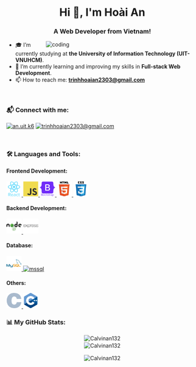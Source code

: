 <h1 align="center">Hi 👋, I'm Hoài An</h1>
<h3 align="center">A Web Developer from Vietnam!</h3>

<img align="right" alt='coding' width='400' src='https://media.tenor.com/6JptszQgCnkAAAAi/text-work.gif'>

- 🎓 I’m currently studying at **the University of Information Technology (UIT-VNUHCM)**.
- 🌱 I’m currently learning and improving my skills in **Full-stack Web Development**.
- 📫 How to reach me: **trinhhoaian2303@gmail.com**

<br/>

<h3 align="left">📬 Connect with me:</h3>
<p align="left">
<a href="https://www.facebook.com/an.uit.k6/" target="blank"><img align="center" src="https://raw.githubusercontent.com/rahuldkjain/github-profile-readme-generator/master/src/images/icons/Social/facebook.svg" alt="an.uit.k6" height="30" width="40" /></a>
<a href="mailto:trinhhoaian2303@gmail.com" target="blank"><img align="center" src="https://simpleicons.org/icons/gmail.svg" alt="trinhhoaian2303@gmail.com" height="30" width="40" /></a>
</p>

<br/>

<h3 align="left">🛠 Languages and Tools:</h3>

<h4>Frontend Development:</h4>
<p align="left">
  <a href="https://reactjs.org/" target="_blank" rel="noreferrer"> <img src="https://raw.githubusercontent.com/devicons/devicon/master/icons/react/react-original-wordmark.svg" alt="react" width="40" height="40"/> </a>
  <a href="https://developer.mozilla.org/en-US/docs/Web/JavaScript" target="_blank" rel="noreferrer"> <img src="https://raw.githubusercontent.com/devicons/devicon/master/icons/javascript/javascript-original.svg" alt="javascript" width="40" height="40"/> </a>
  <a href="https://getbootstrap.com" target="_blank" rel="noreferrer"> <img src="https://raw.githubusercontent.com/devicons/devicon/master/icons/bootstrap/bootstrap-plain-wordmark.svg" alt="bootstrap" width="40" height="40"/> </a>
  <a href="https://www.w3.org/html/" target="_blank" rel="noreferrer"> <img src="https://raw.githubusercontent.com/devicons/devicon/master/icons/html5/html5-original-wordmark.svg" alt="html5" width="40" height="40"/> </a>
  <a href="https://www.w3schools.com/css/" target="_blank" rel="noreferrer"> <img src="https://raw.githubusercontent.com/devicons/devicon/master/icons/css3/css3-original-wordmark.svg" alt="css3" width="40" height="40"/> </a>
</p>

<h4>Backend Development:</h4>
<p align="left">
  <a href="https://nodejs.org" target="_blank" rel="noreferrer"> <img src="https://raw.githubusercontent.com/devicons/devicon/master/icons/nodejs/nodejs-original-wordmark.svg" alt="nodejs" width="40" height="40"/> </a>
  <a href="https://expressjs.com" target="_blank" rel="noreferrer"> <img src="https://raw.githubusercontent.com/devicons/devicon/master/icons/express/express-original-wordmark.svg" alt="express" width="40" height="40"/> </a>
</p>

<h4>Database:</h4>
<p align="left">
  <a href="https://www.mysql.com/" target="_blank" rel="noreferrer"> <img src="https://raw.githubusercontent.com/devicons/devicon/master/icons/mysql/mysql-original-wordmark.svg" alt="mysql" width="40" height="40"/> </a>
  <a href="https://www.microsoft.com/en-us/sql-server" target="_blank" rel="noreferrer"> <img src="https://www.svgrepo.com/show/303229/microsoft-sql-server-logo.svg" alt="mssql" width="40" height="40"/> </a>
</p>

<h4>Others:</h4>
<p align="left">
  <a href="https://www.cprogramming.com/" target="_blank" rel="noreferrer"> <img src="https://raw.githubusercontent.com/devicons/devicon/master/icons/c/c-original.svg" alt="c" width="40" height="40"/> </a>
  <a href="https://www.w3schools.com/cpp/" target="_blank" rel="noreferrer"> <img src="https://raw.githubusercontent.com/devicons/devicon/master/icons/cplusplus/cplusplus-original.svg" alt="cplusplus" width="40" height="40"/> </a>
</WELCOME>

<br/>

<h3 align="left">📊 My GitHub Stats:</h3>
<p align="center">
  <img align="center" src="https://github-readme-stats.vercel.app/api?username=Calvinan132&show_icons=true&theme=dracula&rank_icon=github" alt="Calvinan132" />
  <br/>
  <img align="center" src="https://github-readme-stats.vercel.app/api/top-langs/?username=Calvinan132&layout=compact&theme=dracula" alt="Calvinan132" />
</p>
<p align="center">
  <img align="center" src="https://github-readme-streak-stats.herokuapp.com/?user=Calvinan132&theme=dark" alt="Calvinan132" />
</p>
